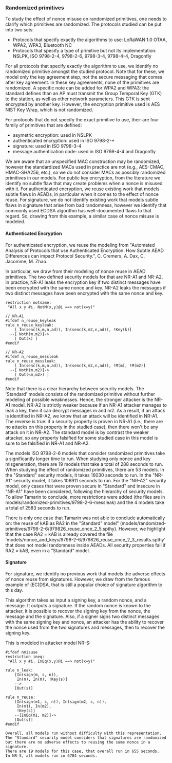 ### Randomized primitives

To study the effect of nonce misuse on randomized primitives, one needs to clarify which primitives are randomized.
The protocols studied can be put into two sets:
- Protocols that specify exactly the algorithms to use: LoRaWAN 1.0 OTAA, WPA2, WPA3, Bluetooth NC
- Protocols that specify a type of primitive but not its implementation: NSLPK, ISO 9798-2-4, 9798-2-6, 9798-3-4, 9798-4-4, Dragonfly

For all protocols that specify exactly the algorithm to use, we identify no randomized primitive amongst the studied protocol.
Note that for these, we model only the key agreement step, not the secure messaging that comes after key agreement.
In these key agreements, none of the primitives are randomized.
A specific note can be added for WPA2 and WPA3: the standard defines than an AP must transmit the Group Temporal Key (GTK) to the station, as well as other network parameters.
This GTK is sent encrypted by another key.
However, the encryption primitive used is AES NIST Key Wrap, which is not randomized.

For protocols that do not specify the exact primitive to use, their are four family of primitives that are defined:
- asymetric encryption: used in NSLPK
- authenticated encryption: used in ISO 9798-2-*
- signature: used in ISO 9798-3-4
- message authentication code: used in ISO 9798-4-4 and Dragonfly

We are aware that an unspecified MAC construction may be randomized, however the standardized MACs used in practice are not (e.g., AES-CMAC, HMAC-SHA256, etc.), so we do not consider MACs as possibly randomized primitives in our models.
For public key encryption, from the literature we identify no subtle flaw that may create problems when a nonce is misused with it.
For authenticated encryption, we reuse existing work that models subtle flaws in AEADs, in particular when it comes to the effect of nonce reuse.
For signature, we do not identify existing work that models subtle flaws in signature that arise from bad randomness, however we identify that commonly used ECDSA algorithm has well-documented flaws to that regard.
So, drawing from this example, a similar case of nonce misuse is modeled.

#### Authenticated Encryption

For authenticated encryption, we reuse the modeling from "Automated Analysis of Protocols that use Authenticated Encryption: How Subtle AEAD Differences can impact Protocol Security.", C. Cremers, A. Dax, C. Jacomme, M. Zhao.

In particular, we draw from their modeling of nonce reuse in AEAD primitives.
The two defined security models for that are NR-A1 and NR-A2.
In practice, NR-A1 leaks the encryption key if two distinct messages have been encrypted with the same nonce and key. 
NR-A2 leaks the messages if two distinct messages have been encrypted with the same nonce and key.

```
restriction notsame:
 "All x y #i. NotM(x,y)@i ==> not(x=y)"

// NR-A1
#ifdef n_reuse_keyleak 
rule n_reuse_keyleak:
    [ In(senc(k,m,n,ad)), In(senc(k,m2,n,ad)), !Key(k)]
  --[ NotM(m,m2)]->
    [ Out(k) ]
#endif

// NR-A2
#ifdef n_reuse_messleak
rule n_reuse_messleak:
    [ In(senc(k,m,n,ad)), In(senc(k,m2,n,ad)), !M(m), !M(m2)]
  --[ NotM(m,m2)]->
    [ Out(<m,m2>) ]
#endif
```

Note that there is a clear hierarchy between security models.
The 'Standard' models consists of the randomized primitive without further modeling of possible weaknesses.
Hence, the stronger attacker is the NR-A1 model.
NR-A2 is strictly weaker because if an NR-A1 attacker manages to leak a key, then it can decrypt messages m and m2.
As a result, if an attack is identified in NR-A2, we know that an attack will be identified in NR-A1.
The reverse is true: if a security property is proven in NR-A1 (i.e., there are no attacks on this property in the studied case), then there won't be any attack on it in NR-A2.
The standard model is by contrast the weaker attacker, so any property falsified for some studied case in this model is sure to be falsified in NR-A1 and NR-A2.

The models ISO 9798-2-6 models that consider randomized primitives take a significantly longer time to run.
When studying only nonce and key misgeneration, there are 19 models that take a total of 288 seconds to run.
When studying the effect of randomized primitives, there are 53 models.
In the "Standard" security models, it takes 16030 seconds to run.
In the "NR-A1" security model, it takes 106911 seconds to run.
For the "NR-A2" security model, only cases that were proven secure in "Standard" and insecure in "NR-A1" have been considered, following the hierarchy of security models.
To allow Tamarin to conclude, more restrictions were added (the files are in models/randomized-primitives/9798-2-6-messleak) and the 4 models take a total of 2583 seconds to run.

There is only one case that Tamarin was not able to conclude automatically on: the reuse of kAB as RA2 in the "Standard" model" (models/randomized-primitives/9798-2-6/979826_reuse_once_2_5.spthy).
However, we highlight that the case RA2 = kAB is already covered the file 'models/nonce_and_keys/9798-2-6/979826_reuse_once_2_3_results.spthy' that does not model randomness inside AEADs.
All security properties fail if RA2 = kAB, even in a "Standard" model.

#### Signature

For signature, we identify no previous work that models the adverse effects of nonce reuse from signatures.
However, we draw from the famous example of (EC)DSA, that is still a popular choice of signature algorithm to this day.

This algorithm takes as input a signing key, a random nonce, and a message.
It outputs a signature.
If the random nonce is known to the attacker, it is possible to recover the signing key from the nonce, the message and the signature.
Also, if a signer signs two distinct messages with the same signing key and nonce, an attacker has the ability to recover the nonce used from the two signatures and messages, then to recover the signing key.

This is modeled in attacker model NR-S:

```
#ifdef nmisuse
restriction ineq:
 "All x y #i. InEq(x,y)@i ==> not(x=y)"

rule n_leak:
    [In(sign(m, s, n)),
     In(n), In(m), !Key(s)]
    -->
    [Out(s)]

rule n_reuse:
    [In(sign(m1, s, n)), In(sign(m2, s, n)),
     In(m1), In(m2),
     !Key(s)]
    --[InEq(m1, m2)]->
    [Out(s)]
#endif

Overall, all models run without difficulty with this representation.
The "Standard" security model considers that signatures are randomized but there are no adverse effects to reusing the same nonce in a signature.
There are 19 models for this case, that overall run in 655 seconds.
In NR-S, all models run in 6784 seconds.
